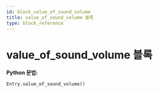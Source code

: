 ```yaml
---
id: block_value_of_sound_volume
title: value_of_sound_volume 블록
type: block_reference
---
```


# value_of_sound_volume 블록

**Python 문법:**
```python
Entry.value_of_sound_volume()
```

